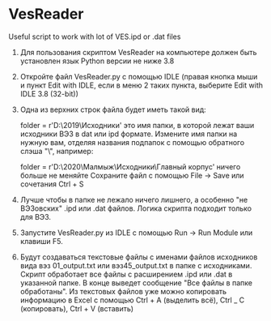 # VesReader
Useful script to work with lot of VES.ipd or .dat files

1. Для пользования скриптом VesReader на компьютере должен быть установлен язык Python версии не ниже 3.8

2. Откройте файл VesReader.py с помощью IDLE (правая кнопка мыши и пункт Edit with IDLE, если в меню 2 таких пункта, выберите Edit with IDLE 3.8 (32-bit))

3. Одна из верхних строк файла будет иметь такой вид:

	folder = r'D:\2019\Исходники'
	это имя папки, в которой лежат ваши исходники ВЭЗ в dat или ipd формате.
	Измените имя папки на нужную вам, отделяя названия подпапок с помощью обратного слэша "\\", например:

	folder = r'D:\2020\Малмыж\Исходники\Главный корпус'
	ничего больше не меняйте
	Сохраните файл с помощью File -> Save или сочетания Ctrl + S

4. Лучше чтобы в папке не лежало ничего лишнего, а особенно "не ВЭЗовских" .ipd или .dat файлов. Логика скрипта подходит только для ВЭЗ.

5. Запустите VesReader.py из IDLE с помощью Run -> Run Module или клавиши F5.

6. Будут создаваться текстовые файлы с именами файлов исходников вида вэз 01_output.txt или вэз45_output.txt в папке с исходниками. Скрипт обработает все файлы с расширением .ipd или .dat в указанной папке. В конце выведет сообщение "Все файлы в папке обработаны". Из текстовых файлов уже можно копировать информацию в Excel с помощью Ctrl + A (выделить всё), Ctrl _ C (копировать), Ctrl + V (вставить)
